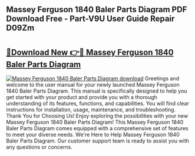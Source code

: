 ## Massey Ferguson 1840 Baler Parts Diagram PDF Download Free - Part-V9U User Guide Repair D09Zm

# <h2><a href="http://dfjm4o.blite.top/?on=Massey+Ferguson+1840+Baler+Parts+Diagram">🔗Download New 👉🔴 Massey Ferguson 1840 Baler Parts Diagram</a></h2>

[![Massey Ferguson 1840 Baler Parts Diagram download](https://i.imgur.com/lujVjoI.png)](http://dfjm4o.blite.top/?on=Massey+Ferguson+1840+Baler+Parts+Diagram)
Greetings and welcome to the user manual for your newly launched Massey Ferguson 1840 Baler Parts Diagram. This manual is specifically designed to help you get started with your product and provide you with a thorough understanding of its features, functions, and capabilities. You will find clear instructions for installation, usage, maintenance, and troubleshooting. Thank You for Choosing Us! Enjoy exploring the possibilities with your new Massey Ferguson 1840 Baler Parts Diagram! This Massey Ferguson 1840 Baler Parts Diagram comes equipped with a comprehensive set of features to meet your diverse needs. We're Here to Help Massey Ferguson 1840 Baler Parts Diagram. Our customer support team is ready to assist you with any questions or concerns.

